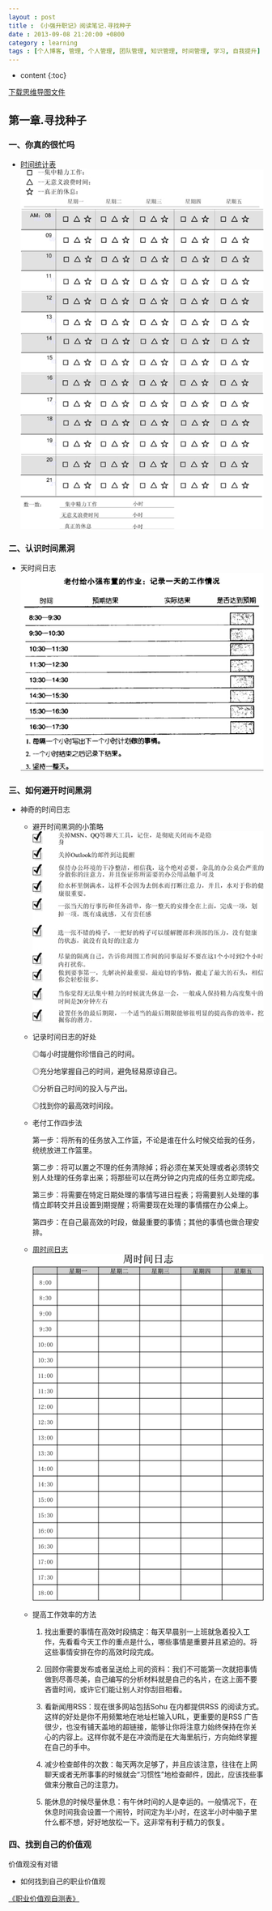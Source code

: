 ```yaml
---
layout : post
title : 《小强升职记》阅读笔记.寻找种子
date : 2013-09-08 21:20:00 +0800
category : learning
tags : [个人博客, 管理, 个人管理, 团队管理, 知识管理, 时间管理, 学习, 自我提升]
---
```


* content
{:toc}


[下载思维导图文件](https://docs.google.com/file/d/0B7UFT4BR96esV01TeXl3ODRXWkk/edit?usp=sharing)

## 第一章.寻找种子


### 一、你真的很忙吗

- [时间统计表](https://docs.google.com/file/d/0B7UFT4BR96esLVdYdG1rTVdGVlE/edit?usp=sharing)
![](/styles/images/20130908First-readingNote-about-Xiaoqiang-promoted-biography/cyDig.jpg "时间日志比例（统计表）")

### 二、认识时间黑洞

- 天时间日志
![](/styles/images/20130908First-readingNote-about-Xiaoqiang-promoted-biography/12ib8I.jpg "天时间日志")

### 三、如何避开时间黑洞

- 神奇的时间日志

    - 避开时间黑洞的小策略
![](/styles/images/20130908First-readingNote-about-Xiaoqiang-promoted-biography/8eF4m.jpg "避开时间黑洞的小策略")

    - 记录时间日志的好处

		◎每小时提醒你珍惜自己的时间。

		◎充分地掌握自己的时间，避免轻易原谅自己。

		◎分析自己时间的投入与产出。

		◎找到你的最高效时间段。

	- 老付工作四步法

		第一步：将所有的任务放入工作篮，不论是谁在什么时候交给我的任务，统统放进工作篮里。

		第二步：将可以置之不理的任务清除掉；将必须在某天处理或者必须转交别人处理的任务拿出来；将那些可以在两分钟之内完成的任务立即完成。

		第三步：将需要在特定日期处理的事情写进日程表；将需要别人处理的事情立即转交并且设置到期提醒；将需要现在处理的事情摆在办公桌上。

		第四步：在自己最高效的时段，做最重要的事情；其他的事情也做合理安排。

	- [周时间日志](https://docs.google.com/file/d/0B7UFT4BR96esWmxRdTlBN05jM1E/edit?usp=sharing)
![](/styles/images/20130908First-readingNote-about-Xiaoqiang-promoted-biography/pFHG6.jpg "周时间日志")
	- 提高工作效率的方法

        1. 找出重要的事情在高效时段搞定：每天早晨别一上班就急着投入工作，先看看今天工作的重点是什么，哪些事情是重要并且紧迫的。将这些事情安排在你的高效时段完成。

        2. 回顾你需要发布或者呈送给上司的资料：我们不可能第一次就把事情做到尽善尽美，自己编写的分析材料就是自己的名片，在这上面不要吝啬时间，或许它们能让别人对你刮目相看。

        3. 看新闻用RSS：现在很多网站包括Sohu 在内都提供RSS 的阅读方式。这样的好处是你不用频繁地在地址栏输入URL，更重要的是RSS 广告很少，也没有铺天盖地的超链接，能够让你将注意力始终保持在你关心的内容上。这样你就不是在冲浪而是在大海里航行，方向始终掌握在自己的手中。

        4. 减少检查邮件的次数：每天两次足够了，并且应该注意，往往在上网聊天或者无所事事的时候就会“习惯性”地检查邮件，因此，应该找些事做来分散自己的注意力。

        5. 能休息的时候尽量休息：有午休时间的人是幸运的。一般情况下，在休息时间我会设置一个闹铃，时间定为半小时，在这半小时中脑子里什么都不想，好好地放松一下。这非常有利于精力的恢复。

### 四、找到自己的价值观

价值观没有对错

- 如何找到自己的职业价值观

[《职业价值观自测表》](https://docs.google.com/file/d/0B7UFT4BR96esYVRqd0w0VUhhT3c/edit?usp=sharing)